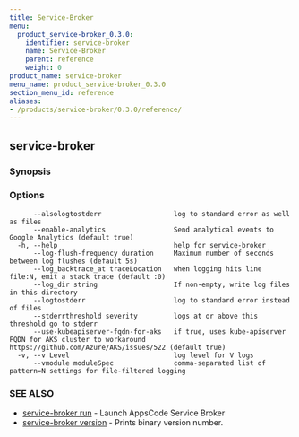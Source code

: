 ```yaml
---
title: Service-Broker
menu:
  product_service-broker_0.3.0:
    identifier: service-broker
    name: Service-Broker
    parent: reference
    weight: 0
product_name: service-broker
menu_name: product_service-broker_0.3.0
section_menu_id: reference
aliases:
- /products/service-broker/0.3.0/reference/
---
```


## service-broker



### Synopsis



### Options

```
      --alsologtostderr                  log to standard error as well as files
      --enable-analytics                 Send analytical events to Google Analytics (default true)
  -h, --help                             help for service-broker
      --log-flush-frequency duration     Maximum number of seconds between log flushes (default 5s)
      --log_backtrace_at traceLocation   when logging hits line file:N, emit a stack trace (default :0)
      --log_dir string                   If non-empty, write log files in this directory
      --logtostderr                      log to standard error instead of files
      --stderrthreshold severity         logs at or above this threshold go to stderr
      --use-kubeapiserver-fqdn-for-aks   if true, uses kube-apiserver FQDN for AKS cluster to workaround https://github.com/Azure/AKS/issues/522 (default true)
  -v, --v Level                          log level for V logs
      --vmodule moduleSpec               comma-separated list of pattern=N settings for file-filtered logging
```

### SEE ALSO

* [service-broker run](/products/service-broker/0.3.0/reference/service-broker_run)	 - Launch AppsCode Service Broker
* [service-broker version](/products/service-broker/0.3.0/reference/service-broker_version)	 - Prints binary version number.

